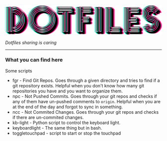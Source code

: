 ![dotfiles](pics/dotfiles.png)

*Dotfiles sharing is caring*

---

### What you can find here

Some scripts
  * fgr - Find Git Repos. Goes through a given directory and tries to find if a git repository exists. Helpful when you don't know how many git repositories you have and you want to organize them.
  * npc - Not Pushed Commits. Goes through your git repos and checks if any of them have un-pushed comments to `origin`. Helpful when you are at the end of the day and forgot to sync in something.
  * ncc - Not Commited Changes. Goes through your git repos and checks if there are un-commited changes.
  * kb-light - Python script to control the keyboard light.
  * keyboardlight - The same thing but in bash.
  * toggletouchpad - script to start or stop the touchpad
